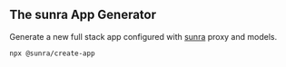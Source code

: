 ## The sunra App Generator

Generate a new full stack app configured with [sunra](https://sunra.ai) proxy and models.

```sh
npx @sunra/create-app
```
